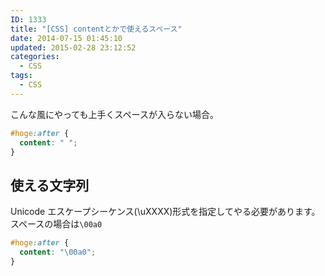 ```yaml
---
ID: 1333
title: "[CSS] contentとかで使えるスペース"
date: 2014-07-15 01:45:10
updated: 2015-02-28 23:12:52
categories:
  - CSS
tags:
  - CSS
---
```


こんな風にやっても上手くスペースが入らない場合。

```css
#hoge:after {
  content: " ";
}
```

<!--more-->
<h2>使える文字列</h2>
Unicode エスケープシーケンス(\uXXXX)形式を指定してやる必要があります。
スペースの場合は<code>\00a0</code>

```css
#hoge:after {
  content: "\00a0";
}
```
